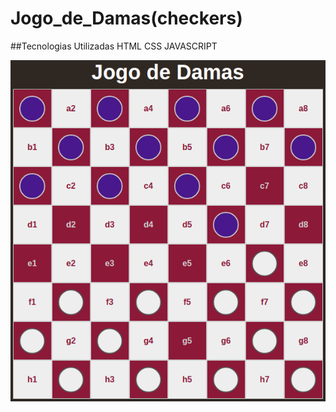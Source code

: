 # Jogo_de_Damas(checkers)
##Tecnologias Utilizadas
 HTML
 CSS
 JAVASCRIPT
 
 ![](src/images/checkers_damas.png)
